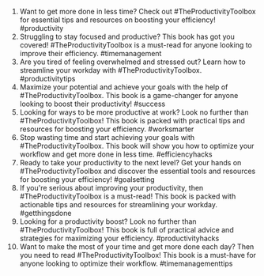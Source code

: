1. Want to get more done in less time? Check out #TheProductivityToolbox for essential tips and resources on boosting your efficiency! #productivity
2. Struggling to stay focused and productive? This book has got you covered! #TheProductivityToolbox is a must-read for anyone looking to improve their efficiency. #timemanagement
3. Are you tired of feeling overwhelmed and stressed out? Learn how to streamline your workday with #TheProductivityToolbox. #productivitytips
4. Maximize your potential and achieve your goals with the help of #TheProductivityToolbox. This book is a game-changer for anyone looking to boost their productivity! #success
5. Looking for ways to be more productive at work? Look no further than #TheProductivityToolbox! This book is packed with practical tips and resources for boosting your efficiency. #worksmarter
6. Stop wasting time and start achieving your goals with #TheProductivityToolbox. This book will show you how to optimize your workflow and get more done in less time. #efficiencyhacks
7. Ready to take your productivity to the next level? Get your hands on #TheProductivityToolbox and discover the essential tools and resources for boosting your efficiency! #goalsetting
8. If you're serious about improving your productivity, then #TheProductivityToolbox is a must-read! This book is packed with actionable tips and resources for streamlining your workday. #getthingsdone
9. Looking for a productivity boost? Look no further than #TheProductivityToolbox! This book is full of practical advice and strategies for maximizing your efficiency. #productivityhacks
10. Want to make the most of your time and get more done each day? Then you need to read #TheProductivityToolbox! This book is a must-have for anyone looking to optimize their workflow. #timemanagementtips
